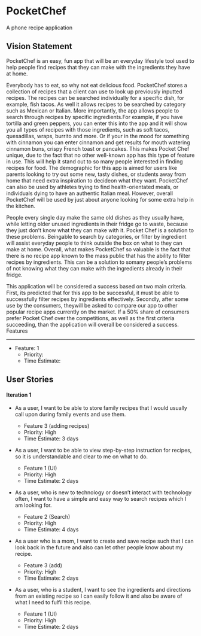**PocketChef**
==============
A phone recipe application

Vision Statement
----------------
PocketChef is an easy, fun app that will be an everyday lifestyle tool 
used to help people find recipes that they can make with the ingredients they 
have at home. 

Everybody has to eat, so why not eat delicious food. PocketChef 
stores a collection of recipes that a client can use to look up previously 
inputted recipes. The recipes can be searched individually for a specific dish, 
for example, fish tacos. As well it allows recipes to be searched by category 
such as Mexican or Italian. More importantly, the app allows people to search 
through recipes by specific ingredients.For example,  if you have tortilla and 
green peppers, you can enter this into the app and it will show you all types 
of recipes with those ingredients, such as soft tacos, quesadillas, wraps, burrito 
and more. Or if your in the mood for something with cinnamon you can enter cinnamon 
and get results for mouth watering cinnamon buns, crispy French toast or pancakes. 
This makes Pocket Chef unique, due to the fact that no other well-known app has 
this type of feature in use. This will help it stand out to  so many people 
interested in finding recipes for food. The demographic for this app is aimed for 
users like parents looking to try out some new, tasty dishes, or students away 
from home that need extra inspiration to decideon what they want. PocketChef 
can also be used by athletes trying to find health-orientated meals, or 
individuals dying to have an authentic Italian meal. However, overall PocketChef 
will be used by just about anyone looking for some extra help in the kitchen. 


People every single day make the same old dishes as they usually have, while 
letting older unused ingredients in their fridge go to waste, because they just 
don’t know what they can make with it. Pocket Chef is a solution to these problems. 
Beingable to search by categories, or filter by ingredient will assist everyday 
people to think outside the box on what to they can make at home. Overall, what 
makes PocketChef so valuable is the fact that there is no recipe app known to 
the mass public that has the ability to filter recipes by ingredients. This can 
be a solution to somany people’s problems of not knowing what they can make with 
the ingredients already in their fridge.

This application will be considered a 
success based on two main criteria. First, its predicted that for this app to 
be successful, it must be able to successfully filter recipes by ingredients 
effectively.  Secondly, after some use by the consumers, theywill be asked to 
compare our app to other popular recipe apps currently on the market. If a 50% 
share of consumers prefer Pocket Chef over the competitions, as well as the first 
criteria succeeding, than the application will overall be considered a success.
Features


--------
*  Feature: 1
    *   Priority:
    *   Time Estimate:


User Stories
------------
#### Iteration 1

*  As a user, I want to be able to store family recipes that I would usually call upon during family events and use them.
    *   Feature 3 (adding recipes)
    *   Priority: High
    *   Time Estimate: 3 days

*  As a user, I want to be able to view step-by-step instruction for recipes, so it is understandable and clear to me on what to do.
    *   Feature 1 (UI)
    *   Priority: High
    *   Time Estimate: 2 days

*  As a user, who is new to technology or doesn’t interact with technology often, I want to have a simple and easy way to search recipes which I am looking for.
    *   Feature 2 (Search)
    *   Priority: High
    *   Time Estimate: 4 days

*  As a user who is a mom, I want to create and save recipe such that I can look back in the future and also can let other people know about my recipe.
    *   Feature 3 (add)
    *   Priority: High
    *   Time Estimate: 2 days

*	As a user, who is a student, I want to see the ingredients and directions from an existing recipe so I can easily follow it and also be aware of what I need to fulfil this recipe. 
    *   Feature 1 (UI)
    *   Priority: High
    *   Time Estimate: 2 days